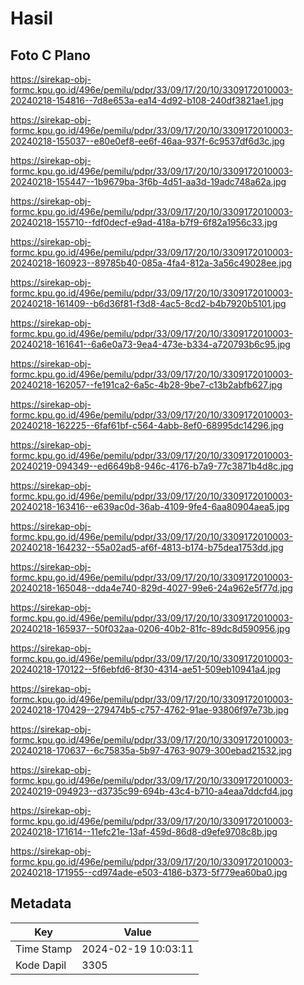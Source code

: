 # Hasil

## Foto C Plano

https://sirekap-obj-formc.kpu.go.id/496e/pemilu/pdpr/33/09/17/20/10/3309172010003-20240218-154816--7d8e653a-ea14-4d92-b108-240df3821ae1.jpg

https://sirekap-obj-formc.kpu.go.id/496e/pemilu/pdpr/33/09/17/20/10/3309172010003-20240218-155037--e80e0ef8-ee6f-46aa-937f-6c9537df6d3c.jpg

https://sirekap-obj-formc.kpu.go.id/496e/pemilu/pdpr/33/09/17/20/10/3309172010003-20240218-155447--1b9679ba-3f6b-4d51-aa3d-19adc748a62a.jpg

https://sirekap-obj-formc.kpu.go.id/496e/pemilu/pdpr/33/09/17/20/10/3309172010003-20240218-155710--fdf0decf-e9ad-418a-b7f9-6f82a1956c33.jpg

https://sirekap-obj-formc.kpu.go.id/496e/pemilu/pdpr/33/09/17/20/10/3309172010003-20240218-160923--89785b40-085a-4fa4-812a-3a56c49028ee.jpg

https://sirekap-obj-formc.kpu.go.id/496e/pemilu/pdpr/33/09/17/20/10/3309172010003-20240218-161409--b6d36f81-f3d8-4ac5-8cd2-b4b7920b5101.jpg

https://sirekap-obj-formc.kpu.go.id/496e/pemilu/pdpr/33/09/17/20/10/3309172010003-20240218-161641--6a6e0a73-9ea4-473e-b334-a720793b6c95.jpg

https://sirekap-obj-formc.kpu.go.id/496e/pemilu/pdpr/33/09/17/20/10/3309172010003-20240218-162057--fe191ca2-6a5c-4b28-9be7-c13b2abfb627.jpg

https://sirekap-obj-formc.kpu.go.id/496e/pemilu/pdpr/33/09/17/20/10/3309172010003-20240218-162225--6faf61bf-c564-4abb-8ef0-68995dc14296.jpg

https://sirekap-obj-formc.kpu.go.id/496e/pemilu/pdpr/33/09/17/20/10/3309172010003-20240219-094349--ed6649b8-946c-4176-b7a9-77c3871b4d8c.jpg

https://sirekap-obj-formc.kpu.go.id/496e/pemilu/pdpr/33/09/17/20/10/3309172010003-20240218-163416--e639ac0d-36ab-4109-9fe4-6aa80904aea5.jpg

https://sirekap-obj-formc.kpu.go.id/496e/pemilu/pdpr/33/09/17/20/10/3309172010003-20240218-164232--55a02ad5-af6f-4813-b174-b75dea1753dd.jpg

https://sirekap-obj-formc.kpu.go.id/496e/pemilu/pdpr/33/09/17/20/10/3309172010003-20240218-165048--dda4e740-829d-4027-99e6-24a962e5f77d.jpg

https://sirekap-obj-formc.kpu.go.id/496e/pemilu/pdpr/33/09/17/20/10/3309172010003-20240218-165937--50f032aa-0206-40b2-81fc-89dc8d590956.jpg

https://sirekap-obj-formc.kpu.go.id/496e/pemilu/pdpr/33/09/17/20/10/3309172010003-20240218-170122--5f6ebfd6-8f30-4314-ae51-509eb10941a4.jpg

https://sirekap-obj-formc.kpu.go.id/496e/pemilu/pdpr/33/09/17/20/10/3309172010003-20240218-170429--279474b5-c757-4762-91ae-93806f97e73b.jpg

https://sirekap-obj-formc.kpu.go.id/496e/pemilu/pdpr/33/09/17/20/10/3309172010003-20240218-170637--6c75835a-5b97-4763-9079-300ebad21532.jpg

https://sirekap-obj-formc.kpu.go.id/496e/pemilu/pdpr/33/09/17/20/10/3309172010003-20240219-094923--d3735c99-694b-43c4-b710-a4eaa7ddcfd4.jpg

https://sirekap-obj-formc.kpu.go.id/496e/pemilu/pdpr/33/09/17/20/10/3309172010003-20240218-171614--11efc21e-13af-459d-86d8-d9efe9708c8b.jpg

https://sirekap-obj-formc.kpu.go.id/496e/pemilu/pdpr/33/09/17/20/10/3309172010003-20240218-171955--cd974ade-e503-4186-b373-5f779ea60ba0.jpg


## Metadata

| Key        | Value               |
| ---------- | ------------------- |
| Time Stamp | 2024-02-19 10:03:11 |
| Kode Dapil | 3305                |



